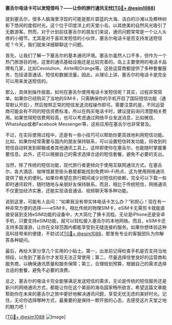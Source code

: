 **塞舌尔电话卡可以发短信吗？——让你的旅行通讯无忧[[TG💪+ @esim1088](https://t.me/s/esim1088)]**

提到塞舌尔，很多人脑海里浮现的可能是那片碧蓝的大海、洁白的沙滩以及椰林树影下悠闲的度假时光。这个位于印度洋上的天堂小岛，以其绝美的自然风光吸引了无数游客。然而，对于计划前往塞舌尔的朋友们来说，通讯问题常常是一个让人头疼的小细节。尤其是对于喜欢发短信的小伙伴，塞舌尔电话卡是否支持发送短信呢？今天，我们就来详细聊聊这个问题。

首先，让我们了解一下塞舌尔的基本通讯环境。塞舌尔虽然人口不多，但作为一个热门旅游目的地，这里的通讯基础设施还是比较完善的。岛上主要使用的电话卡品牌有几家，比如Cevolution、Airtel和Orange等。这些运营商都提供了多种套餐服务，包括语音通话、短信和数据流量。因此，从理论上讲，塞舌尔的电话卡是完全可以用来发送短信的。

那么，具体到操作层面，如何在塞舌尔使用电话卡发短信呢？其实，过程非常简单。如果你已经购买了当地的SIM卡，只需确保你的手机开启了国际短信功能（通常默认开启），然后按照正常的短信发送流程操作即可。需要注意的是，不同运营商可能会有不同的短信资费标准，所以在购买电话卡时，建议提前询问清楚相关费用。如果觉得短信费用较高，也可以考虑通过网络平台发送消息，比如微信、WhatsApp或者Facebook Messenger等，这些应用在塞舌尔也非常普及。

不过，在实际使用过程中，还是有一些小技巧可以帮助你更高效地利用短信功能。比如，如果你经常需要与国内的朋友保持联系，可以设置短信转发功能，将收到的短信自动转发到邮箱或者其他通讯工具上。这样即使你在塞舌尔，也能随时掌握重要信息。此外，还可以根据自己的需求选择合适的短信套餐，避免不必要的支出。

当然，除了传统的短信功能，现代旅行者更倾向于使用互联网通讯方式。在塞舌尔，各大酒店、咖啡馆甚至街头巷尾都能找到免费Wi-Fi热点，这为使用网络通讯提供了极大的便利。如果你希望在旅行期间减少对短信的依赖，完全可以下载一些即时通讯软件，随时随地与亲朋好友保持联系。而且，相比于传统短信，网络通讯不仅更加经济实惠，还能实现语音通话、视频聊天等多种功能。

说到这里，可能有人会问：“如果我没有带实体电话卡怎么办？”别担心！现在有一种非常方便的选择——eSIM卡。相比传统的物理SIM卡，eSIM卡无需剪卡就能直接安装到支持eSIM功能的设备中，大大简化了换卡流程。无论是iPhone还是安卓手机，只要支持eSIM功能，就可以轻松接入塞舌尔的本地网络。而且，eSIM卡还支持多国漫游，让你在全球范围内都能享受到无缝连接的服务。如果你想体验这种高科技带来的便捷，不妨试试[TG💪+ @esim1088](https://t.me/s/esim1088)，那里有专业的客服团队为你解答各种疑问。

最后，再给大家分享几个实用的小贴士。第一，出发前记得检查手机是否支持当地频段，以免到了塞舌尔才发现无法正常使用；第二，尽量选择信誉良好的运营商和服务商，以确保通讯质量和服务保障；第三，合理规划预算，根据自己的需求选择合适的套餐，避免不必要的浪费。

总之，塞舌尔的电话卡完全能够满足发送短信的需求，无论是传统的短信服务还是新兴的网络通讯方式，都能让你在这个美丽的海岛国家畅所欲言。希望这篇文章能帮助你在未来的塞舌尔之旅中更好地解决通讯问题，享受无忧无虑的美好时光。记住，无论你选择哪种方式，最重要的是保持一颗开放的心态，去感受这片天堂之地的魅力吧！

[[TG💪+ @esim1088](https://t.me/s/esim1088) ![Image](https://i.postimg.cc/4NQfJmqS/Snipaste-2025-05-13-00-14-12.png)]